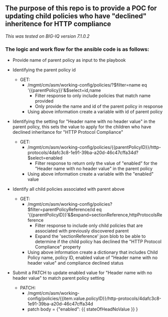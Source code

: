 ## The purpose of this repo is to provide a POC for updating child policies who have "declined" inheritence for HTTP compliance

_This was tested on BIG-IQ version 7.1.0.2_


### The logic and work flow for the ansible code is as follows:

* Provide name of parent policy as input to the playbook

* Identifying the parent policy id
    * GET:
        * /mgmt/cm/asm/working-config/policies/?$filter=name eq '{{parentPolicy}}'&$select=id,name
            * Filter response to only include policies that match name provided
            * Only provide the name and id of the parent policy in response
        * Using above information create a variable with id of parent policy

* Identifying the setting for "Header name with no header value" in the parent policy, this sets the value to apply for the children who have declined inheritance for "HTTP Protocol Compliance"
    * GET:
        * /mgmt/cm/asm/working-config/policies/{{parentPolicyID}}/http-protocols/4dafc3c8-1e91-39ba-a20d-46c47cffa34d?$select=enabled
            * Filter response to return only the value of "enabled" for the "Header name with no header value" in the parent policy
        * Using above information create a variable with the "enabled" value

* Identify all child policies associated with parent above
    * GET:
        * /mgmt/cm/asm/working-config/policies?$filter=parentPolicyReference/id eq '{{parentPolicyID}}'&$expand=sectionReference,httpProtocolsReference
            * Filter response to include only child policies that are associated with previously discovered parent
            * Expand the 'sectionReference' json blob to be able to determine if the child policy has declined the "HTTP Protocol Compliance" property
        * Using above information create a dictionary that includes Child Policy name, policy ID, enabled value of "Header name with no header value" and compliance declined status

* Submit a PATCH to update enabled value for "Header name with no header value" to match parent policy setting
    * PATCH:
        * /mgmt/cm/asm/working-config/policies/{{item.value.policyID}}/http-protocols/4dafc3c8-1e91-39ba-a20d-46c47cffa34d
        * patch body = {"enabled": {{ stateOfHeadNoValue }} } 

